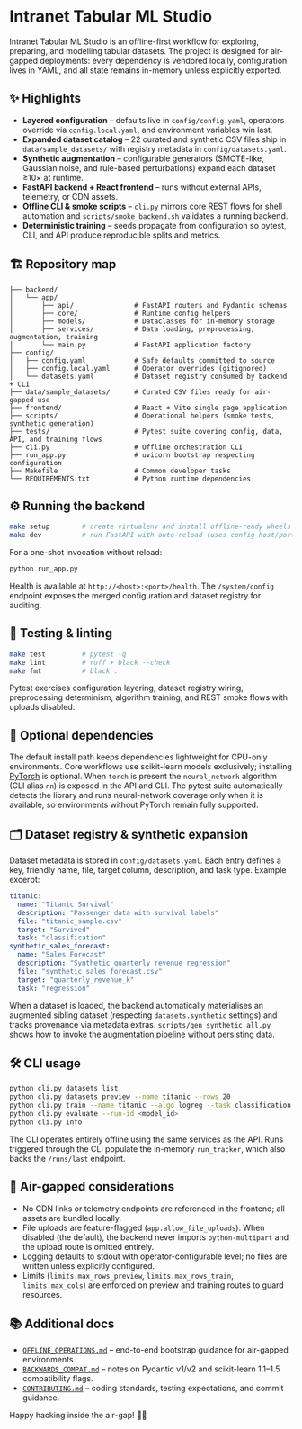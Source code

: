 # Intranet Tabular ML Studio

Intranet Tabular ML Studio is an offline-first workflow for exploring, preparing, and modelling tabular datasets. The project is designed for air-gapped deployments: every dependency is vendored locally, configuration lives in YAML, and all state remains in-memory unless explicitly exported.

## ✨ Highlights

- **Layered configuration** – defaults live in `config/config.yaml`, operators override via `config.local.yaml`, and environment variables win last.
- **Expanded dataset catalog** – 22 curated and synthetic CSV files ship in `data/sample_datasets/` with registry metadata in `config/datasets.yaml`.
- **Synthetic augmentation** – configurable generators (SMOTE-like, Gaussian noise, and rule-based perturbations) expand each dataset ≥10× at runtime.
- **FastAPI backend + React frontend** – runs without external APIs, telemetry, or CDN assets.
- **Offline CLI & smoke scripts** – `cli.py` mirrors core REST flows for shell automation and `scripts/smoke_backend.sh` validates a running backend.
- **Deterministic training** – seeds propagate from configuration so pytest, CLI, and API produce reproducible splits and metrics.

## 🏗 Repository map

```
├── backend/
│   └── app/
│       ├── api/               # FastAPI routers and Pydantic schemas
│       ├── core/              # Runtime config helpers
│       ├── models/            # Dataclasses for in-memory storage
│       ├── services/          # Data loading, preprocessing, augmentation, training
│       └── main.py            # FastAPI application factory
├── config/
│   ├── config.yaml            # Safe defaults committed to source
│   ├── config.local.yaml      # Operator overrides (gitignored)
│   └── datasets.yaml          # Dataset registry consumed by backend + CLI
├── data/sample_datasets/      # Curated CSV files ready for air-gapped use
├── frontend/                  # React + Vite single page application
├── scripts/                   # Operational helpers (smoke tests, synthetic generation)
├── tests/                     # Pytest suite covering config, data, API, and training flows
├── cli.py                     # Offline orchestration CLI
├── run_app.py                 # uvicorn bootstrap respecting configuration
├── Makefile                   # Common developer tasks
└── REQUIREMENTS.txt           # Python runtime dependencies
```

## ⚙️ Running the backend

```bash
make setup        # create virtualenv and install offline-ready wheels
make dev          # run FastAPI with auto-reload (uses config host/port)
```

For a one-shot invocation without reload:

```bash
python run_app.py
```

Health is available at `http://<host>:<port>/health`. The `/system/config` endpoint exposes the merged configuration and dataset registry for auditing.

## 🧪 Testing & linting

```bash
make test         # pytest -q
make lint         # ruff + black --check
make fmt          # black .
```

Pytest exercises configuration layering, dataset registry wiring, preprocessing determinism, algorithm training, and REST smoke flows with uploads disabled.

## 🧩 Optional dependencies

The default install path keeps dependencies lightweight for CPU-only environments. Core workflows use scikit-learn models exclusively; installing [PyTorch](https://pytorch.org/) is optional. When `torch` is present the `neural_network` algorithm (CLI alias `nn`) is exposed in the API and CLI. The pytest suite automatically detects the library and runs neural-network coverage only when it is available, so environments without PyTorch remain fully supported.

## 🗂 Dataset registry & synthetic expansion

Dataset metadata is stored in `config/datasets.yaml`. Each entry defines a key, friendly name, file, target column, description, and task type. Example excerpt:

```yaml
titanic:
  name: "Titanic Survival"
  description: "Passenger data with survival labels"
  file: "titanic_sample.csv"
  target: "Survived"
  task: "classification"
synthetic_sales_forecast:
  name: "Sales Forecast"
  description: "Synthetic quarterly revenue regression"
  file: "synthetic_sales_forecast.csv"
  target: "quarterly_revenue_k"
  task: "regression"
```

When a dataset is loaded, the backend automatically materialises an augmented sibling dataset (respecting `datasets.synthetic` settings) and tracks provenance via metadata extras. `scripts/gen_synthetic_all.py` shows how to invoke the augmentation pipeline without persisting data.

## 🛠 CLI usage

```bash
python cli.py datasets list
python cli.py datasets preview --name titanic --rows 20
python cli.py train --name titanic --algo logreg --task classification
python cli.py evaluate --run-id <model_id>
python cli.py info
```

The CLI operates entirely offline using the same services as the API. Runs triggered through the CLI populate the in-memory `run_tracker`, which also backs the `/runs/last` endpoint.

## 🔐 Air-gapped considerations

- No CDN links or telemetry endpoints are referenced in the frontend; all assets are bundled locally.
- File uploads are feature-flagged (`app.allow_file_uploads`). When disabled (the default), the backend never imports `python-multipart` and the upload route is omitted entirely.
- Logging defaults to stdout with operator-configurable level; no files are written unless explicitly configured.
- Limits (`limits.max_rows_preview`, `limits.max_rows_train`, `limits.max_cols`) are enforced on preview and training routes to guard resources.

## 📚 Additional docs

- [`OFFLINE_OPERATIONS.md`](OFFLINE_OPERATIONS.md) – end-to-end bootstrap guidance for air-gapped environments.
- [`BACKWARDS_COMPAT.md`](BACKWARDS_COMPAT.md) – notes on Pydantic v1/v2 and scikit-learn 1.1–1.5 compatibility flags.
- [`CONTRIBUTING.md`](CONTRIBUTING.md) – coding standards, testing expectations, and commit guidance.

Happy hacking inside the air-gap! 👩‍💻
